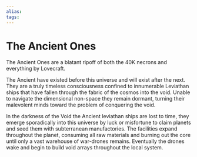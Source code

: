 ```yaml
---
alias:
tags:
---
```


# The Ancient Ones

The Ancient Ones are a blatant ripoff of both the 40K necrons and everything by Lovecraft.

The Ancient have existed before this universe and will exist after the next. They are a truly timeless consciousness confined to innumerable Leviathan ships that have fallen through the fabric of the cosmos into the void. Unable to navigate the dimensional non-space they remain dormant, turning their malevolent minds toward the problem of conquering the void.

In the darkness of the Void the Ancient leviathan ships are lost to time, they emerge sporadically into this universe by luck or misfortune to claim planets and seed them with subterranean manufactories. The facilities expand throughout the planet, consuming all raw materials and burning out the core until only a vast warehouse of war-drones remains. Eventually the drones wake and begin to build void arrays throughout the local system.